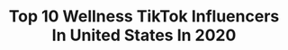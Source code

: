 ---
title: Top 10 Wellness TikTok Influencers In United States In 2020
description: >-
  Find top wellness TikTok influencers in United States in 2020. Most popular hashtags: #keepingactive #gonnabefriends #minitutorials #health.
platform: TikTok
profiles:
  - username: "sassy_dianne"
    fullname: >-
      wellnesswithsouthern
    location: "United States"
    followers: 7664
    engagement: 1702
    commentsToLikes: 0.142282
    id: ck9si9aduxrkk0j78h09c4d7w
    verified: false
    hashtags: "#aftermycoffee, #past, #lovethem, #bestfriends"
  - username: "beenietv6"
    fullname: >-
      Beenie TV
    location: "United States"
    followers: 4222
    engagement: 1315
    commentsToLikes: 0.089111
    id: cka6m32i05m100i78lwjh04r1
    verified: false
    hashtags: "#keepingactive, #periodhacks, #fashion, #periodtalk"
  - username: "drthierryjacquemin"
    fullname: >-
      DrThierryJacquemin
    location: "United States"
    followers: 65963
    engagement: 876
    commentsToLikes: 0.069456
    id: ck9fx9k895jc70j78c92r6sun
    verified: false
    hashtags: "#immunity, #vitamind, #lipfiller, #imunidade"
  - username: "imhereandcare"
    fullname: >-
      Ro 💜
    location: "United States"
    followers: 45086
    engagement: 1100
    commentsToLikes: 0.036192
    id: ck9kg8mrz6qif0j782z2md5hc
    verified: false
    hashtags: "#played, #brokenheart, #yearbook2020, #beyourself"
  - username: "everariasmd"
    fullname: >-
      Ever Arias, MD
    location: "United States"
    followers: 2617
    engagement: 806
    commentsToLikes: 0.067504
    id: ckamlwyx2y1dx0i78x55ef5cl
    verified: false
    hashtags: "#spiritual, #duet, #bestfriend, #medstudents"
  - username: "doctorrose"
    fullname: >-
      Dr. Rose
    location: "United States"
    followers: 140161
    engagement: 543
    commentsToLikes: 0.032175
    id: ck83z7wmsyhx60j78cbt3vtpx
    verified: false
    hashtags: "#momsoftiktok, #dryeyes, #orthokeratology, #visiontherapy"
  - username: "busybabeketo"
    fullname: >-
      Meagan Anderson
    location: "United States"
    followers: 79897
    engagement: 458
    commentsToLikes: 0.046720
    id: ck8adaie14o6j0j78fc4yakmf
    verified: false
    hashtags: "#workoutfromhome, #duet, #neverfitin, #littlethings"
  - username: "abienergycrystals"
    fullname: >-
      Juan Abi aka Juwan
    location: "United States"
    followers: 9403
    engagement: 362
    commentsToLikes: 0.103307
    id: cka0sk20oluyn0i78nmp9vqfo
    verified: false
    hashtags: "#over60, #jamsession, #redlight, #younger"
  - username: "glamgram60"
    fullname: >-
      Susan Korutz
    location: "United States"
    followers: 3863
    engagement: 808
    commentsToLikes: 0.093561
    id: ckaii1ljl8k870i78qhi6o6j5
    verified: false
    hashtags: "#friends, #nicetimeetyou, #schittscreek, #bringingtheboys"
  - username: "courtandnate"
    fullname: >-
      courtandnate
    location: "United States"
    followers: 748986
    engagement: 1939
    commentsToLikes: 0.005618
    id: ck81q9s9dh2hj0j78pea1k3hz
    verified: false
    hashtags: "#organizehacks, #doberman, #homeproject, #hometour"
---
